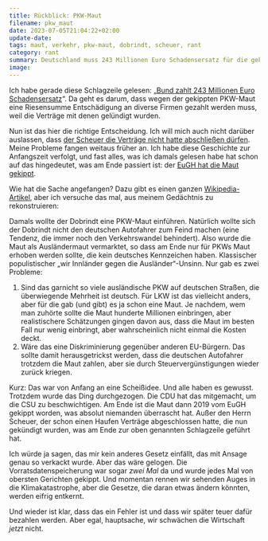 ```yaml
---
title: Rückblick: PKW-Maut
filename: pkw_maut
date: 2023-07-05T21:04:22+02:00
update-date:
tags: maut, verkehr, pkw-maut, dobrindt, scheuer, rant
category: rant
summary: Deutschland muss 243 Millionen Euro Schadensersatz für die gekippte PKW-Maut zahlen. Eine Maut, die von Anfang an zum Scheitern verurteilt war, und alle haben es gewusst.
image:
---
```


Ich habe gerade diese Schlagzeile gelesen: „[Bund zahlt 243 Millionen Euro Schadensersatz](https://www.tagesschau.de/inland/innenpolitik/pkw-maut-bund-schadensersatz-100.html)“. Da geht es darum, dass wegen der gekippten PKW-Maut eine Riesensumme Entschädigung an diverse Firmen gezahlt werden muss, weil die Verträge mit denen gelündigt wurden.

Nun ist das hier die richtige Entscheidung. Ich will mich auch nicht darüber auslassen, dass [der Scheuer die Verträge nicht hatte abschließen dürfen](https://www.tagesschau.de/inland/maut-u-ausschuss-101.html). Meine Probleme fangen weitaus früher an. Ich habe diese Geschichte zur Anfangszeit verfolgt, und fast alles, was ich damals gelesen habe hat schon auf das hingedeutet, was am Ende passiert ist: der [EuGH hat die Maut gekippt](https://www.tagesschau.de/inland/pkw-maut-199.html).

Wie hat die Sache angefangen? Dazu gibt es einen ganzen [Wikipedia-Artikel](https://de.wikipedia.org/wiki/Pkw-Maut_in_Deutschland), aber ich versuche das mal, aus meinem Gedächtnis zu rekonstruieren:

Damals wollte der Dobrindt eine PKW-Maut einführen. Natürlich wollte sich der Dobrindt nicht den deutschen Autofahrer zum Feind machen (eine Tendenz, die immer noch den Verkehrswandel behindert). Also wurde die Maut als Ausländermaut vermarktet, so dass am Ende nur für PKWs Maut erhoben werden sollte, die kein deutsches Kennzeichen haben. Klassischer populistischer „wir Innländer gegen die Ausländer“-Unsinn. Nur gab es zwei Probleme:

1. Sind das garnicht so viele ausländische PKW auf deutschen Straßen, die überwiegende Mehrheit ist deutsch. Für LKW ist das vielleicht anders, aber für die gab (und gibt) es ja schon eine Maut. Je nachdem, wem man zuhörte sollte die Maut hunderte Millionen einbringen, aber realistischere Schätzungen gingen davon aus, dass die Maut im besten Fall nur wenig einbringt, aber wahrscheinlich nicht einmal die Kosten deckt.
2. Wäre das eine Diskriminierung gegenüber anderen EU-Bürgern. Das sollte damit herausgetrickst werden, dass die deutschen Autofahrer trotzdem die Maut zahlen, aber sie durch Steuervergünstigungen wieder zurück kriegen.

Kurz: Das war von Anfang an eine Scheißidee. Und alle haben es gewusst. Trotzdem wurde das Ding durchgezogen. Die CDU hat das mitgemacht, um die CSU zu beschwichtigen. Am Ende ist die Maut dann 2019 vom EuGH gekippt worden, was absolut niemanden überrascht hat. Außer den Herrn Scheuer, der schon einen Haufen Verträge abgeschlossen hatte, die nun gekündigt wurden, was am Ende zur oben genannten Schlagzeile geführt hat.

Ich würde ja sagen, das mir kein anderes Gesetz einfällt, das mit Ansage genau so verkackt wurde. Aber das wäre gelogen. Die Vorratsdatenspeicherung war sogar _zwei Mal_ da und wurde jedes Mal von obersten Gerichten gekippt. Und momentan rennen wir sehenden Auges in die Klimakatastrophe, aber die Gesetze, die daran etwas ändern könnten, werden eifrig entkernt.

Und wieder ist klar, dass das ein Fehler ist und dass wir später teuer dafür bezahlen werden. Aber egal, hauptsache, wir schwächen die Wirtschaft _jetzt_ nicht.

